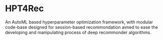 # HPT4Rec
An AutoML based hyperparameter optimization framework, with modular code-base designed for session-based recommondation aimed to ease the developing and manipulating process of deep recommonder algorithms. 
